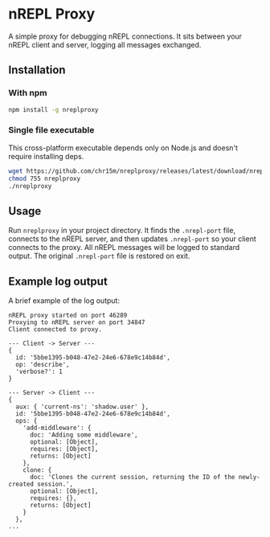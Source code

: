# nREPL Proxy

A simple proxy for debugging nREPL connections. It sits between your nREPL client and server, logging all messages exchanged.

## Installation

### With npm

```bash
npm install -g nreplproxy
```

### Single file executable

This cross-platform executable depends only on Node.js and doesn't require installing deps.

```bash
wget https://github.com/chr15m/nreplproxy/releases/latest/download/nreplproxy
chmod 755 nreplproxy
./nreplproxy
```

## Usage

Run `nreplproxy` in your project directory. It finds the `.nrepl-port` file, connects to the nREPL server, and then updates `.nrepl-port` so your client connects to the proxy. All nREPL messages will be logged to standard output. The original `.nrepl-port` file is restored on exit.

## Example log output

A brief example of the log output:

```
nREPL proxy started on port 46289
Proxying to nREPL server on port 34847
Client connected to proxy.

--- Client -> Server ---
{
  id: '5bbe1395-b048-47e2-24e6-678e9c14b84d',
  op: 'describe',
  'verbose?': 1
}

--- Server -> Client ---
{
  aux: { 'current-ns': 'shadow.user' },
  id: '5bbe1395-b048-47e2-24e6-678e9c14b84d',
  ops: {
    'add-middleware': {
      doc: 'Adding some middleware',
      optional: [Object],
      requires: [Object],
      returns: [Object]
    },
    clone: {
      doc: 'Clones the current session, returning the ID of the newly-created session.',
      optional: [Object],
      requires: {},
      returns: [Object]
    }
  },
...
```
